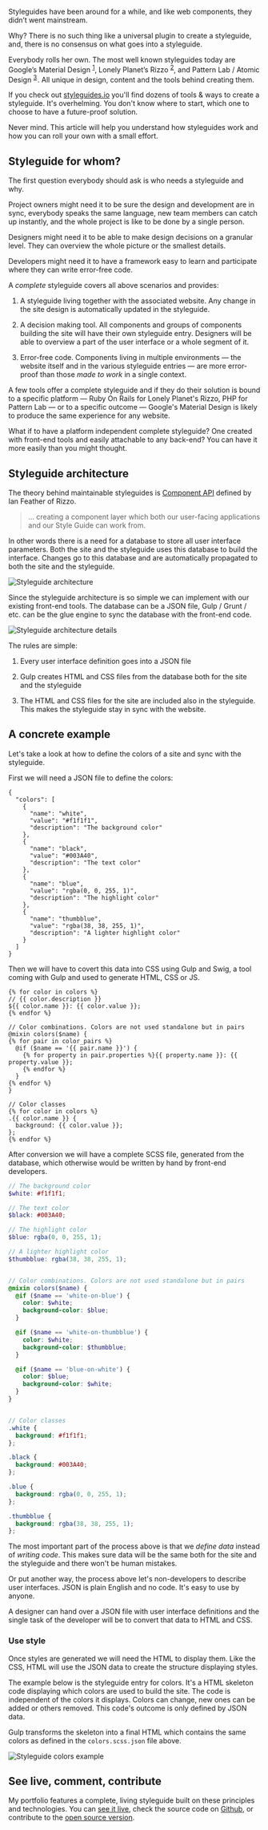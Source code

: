 Styleguides have been around for a while, and like web components, they didn’t went mainstream.

Why? There is no such thing like a universal plugin  to create a styleguide, and, there is no consensus on what goes into a styleguide.

Everybody rolls her own.
The most well known styleguides today are Google’s Material Design <sup id="footnote--1">[1](#footnotes--1)</sup>, Lonely Planet’s Rizzo <sup id="footnote--2">[2](#footnotes--2)</sup>, and Pattern Lab / Atomic Design <sup id="footnote--3">[3](#footnotes--3)</sup> .
All unique in design, content and the tools behind creating them.

If you check out [styleguides.io](http://styleguides.io/) you'll find dozens of tools & ways to create a styleguide.
It's overhelming. You don't know where to start, which one to choose to have a future-proof solution.

Never mind. This article will help you understand how styleguides work and how you can roll your own with a small effort.

## Styleguide for whom?

The first question everybody should ask is who needs a styleguide and why.

Project owners might need it to be sure the design and development are in sync, everybody speaks the same language, new team members can catch up instantly, and the whole project is like to be done by a single person.

Designers might need it to be able to make design decisions on a granular level. They can overview the whole picture or the smallest details.

Developers might need it to have a framework easy to learn and participate where they can write error-free code.

A *complete* styleguide covers all above scenarios and provides:

1. A styleguide living together with the associated website.
Any change in the site design is automatically updated in the styleguide.

2. A decision making tool. All components and groups of components building the site will have their own styleguide entry.
Designers will be able to overview a part of the user interface or a whole segment of it.

3. Error-free code. Components living in multiple environments &mdash; the website itself and in the various styleguide entries &mdash; are more error-proof than those *made to work* in a single context.


A few tools offer a complete styleguide and if they do their solution is bound to a specific platform &mdash; Ruby On Rails for Lonely Planet's Rizzo, PHP for Pattern Lab &mdash; or to a specific outcome &mdash; Google's Material Design is likely to produce the same experience for any website.

What if to have a platform independent complete styleguide? One created with front-end tools and easily attachable to any back-end?
You can have it more easily than you might thought.

## Styleguide architecture

The theory behind maintainable styleguides is [Component API](http://ianfeather.co.uk/a-maintainable-style-guide/) defined by Ian Feather of Rizzo.

> ... creating a component layer which both our user-facing applications and our Style Guide can work from.

In other words there is a need for a database to store all user interface parameters. Both the site and the styleguide uses this database to build the interface. Changes go to this database and are automatically propagated to both the site and the styleguide.

![Styleguide architecture](/static/images/styleguide-architecture_tablet.png)


Since the styleguide architecture is so simple we can implement with our existing front-end tools.
The database can be a JSON file, Gulp / Grunt / etc. can be the glue engine to sync the database with the front-end code.

![Styleguide architecture details](/static/images/styleguide-details-portrait_tablet.png)

The rules are simple:

1. Every user interface definition goes into a JSON file

2. Gulp creates HTML and CSS files from the database both for the site and the styleguide

3. The HTML and CSS files for the site are included also in the styleguide. This makes the styleguide stay in sync with the website.


## A concrete example

Let's take a look at how to define the colors of a site and sync with the styleguide.

First we will need a JSON file to define the colors:

```
{
  "colors": [
    {
      "name": "white",
      "value": "#f1f1f1",
      "description": "The background color"
    },
    {
      "name": "black",
      "value": "#003A40",
      "description": "The text color"
    },
    {
      "name": "blue",
      "value": "rgba(0, 0, 255, 1)",
      "description": "The highlight color"
    },
    {
      "name": "thumbblue",
      "value": "rgba(38, 38, 255, 1)",
      "description": "A lighter highlight color"
    }
  ]
}
```

Then we will have to covert this data into CSS using Gulp and Swig, a tool coming with Gulp and used to generate HTML, CSS or JS.

```
{% for color in colors %}
// {{ color.description }}
${{ color.name }}: {{ color.value }};
{% endfor %}

// Color combinations. Colors are not used standalone but in pairs
@mixin colors($name) {
{% for pair in color_pairs %}
  @if ($name == '{{ pair.name }}') {
    {% for property in pair.properties %}{{ property.name }}: {{ property.value }};
    {% endfor %}
  }
{% endfor %}
}

// Color classes
{% for color in colors %}
.{{ color.name }} {
  background: {{ color.value }};
};
{% endfor %}
```

After conversion we will have a complete SCSS file, generated from the database, which otherwise would be written by hand by front-end developers.

```scss
// The background color
$white: #f1f1f1;

// The text color
$black: #003A40;

// The highlight color
$blue: rgba(0, 0, 255, 1);

// A lighter highlight color
$thumbblue: rgba(38, 38, 255, 1);


// Color combinations. Colors are not used standalone but in pairs
@mixin colors($name) {
  @if ($name == 'white-on-blue') {
    color: $white;
    background-color: $blue;
  }

  @if ($name == 'white-on-thumbblue') {
    color: $white;
    background-color: $thumbblue;
  }

  @if ($name == 'blue-on-white') {
    color: $blue;
    background-color: $white;
  }
}


// Color classes
.white {
  background: #f1f1f1;
};

.black {
  background: #003A40;
};

.blue {
  background: rgba(0, 0, 255, 1);
};

.thumbblue {
  background: rgba(38, 38, 255, 1);
};
```

The most important part of the process above is that we *define data* instead of *writing code*.
This makes sure data will be the same both for the site and the styleguide and there won't be human mistakes.

Or put another way, the process above let's non-developers to describe user interfaces.
JSON is plain English and no code. It's easy to use by anyone.

A designer can hand over a JSON file with user interface definitions and the single task of the developer will be to convert that data to HTML and CSS.

### Use style

Once styles are generated we will need the HTML to display them.
Like the CSS, HTML will use the JSON data to create the structure displaying styles.

The example below is the styleguide entry for colors. It's a HTML skeleton code displaying which colors are used to build the site. The code is independent of the colors it displays. Colors can change, new ones can be added or others removed. This code's outcome is only defined by JSON data.

Gulp transforms the skeleton into a final HTML which contains the same colors as defined in the `colors.scss.json` file above.

![Styleguide colors example](/static/images/styleguide-example-portrait_tablet.png)

## See live, comment, contribute

My portfolio features a complete, living styleguide built on these principles and technologies.
You can [see it live](http://metamn.io/styleguide/), check the source code on [Github](https://github.com/metamn/metamn-v1),
or contribute to the [open source version](https://github.com/metamn/ssgg).

<script>
  import image from '../framework/image'

  export default {
    component: {
      'mv-image': image
    }
  }
</script>
